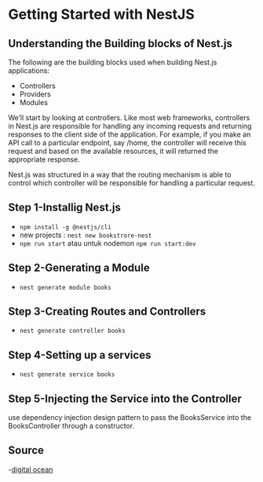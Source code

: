 # Getting Started with NestJS

## Understanding the Building blocks of Nest.js
The following are the building blocks used when building Nest.js applications:
- Controllers
- Providers
- Modules

We’ll start by looking at controllers. Like most web frameworks, controllers in Nest.js are responsible for handling any incoming requests and returning responses to the client side of the application. For example, if you make an API call to a particular endpoint, say /home, the controller will receive this request and based on the available resources, it will returned the appropriate response.

Nest.js was structured in a way that the routing mechanism is able to control which controller will be responsible for handling a particular request.

## Step 1-Installig Nest.js
- `npm install -g @nestjs/cli`
- new projects : `nest new bookstrore-nest`
- `npm run start` atau untuk nodemon `npm run start:dev` 

## Step 2-Generating a Module
- `nest generate module books`


## Step 3-Creating Routes and Controllers
- `nest generate controller books`

## Step 4-Setting up a services
- `nest generate service books`

## Step 5-Injecting the Service into the Controller
use dependency injection design pattern to pass the BooksService into the BooksController through a constructor.


## Source 
-[digital ocean](https://www.digitalocean.com/community/tutorials/getting-started-with-nestjs)

